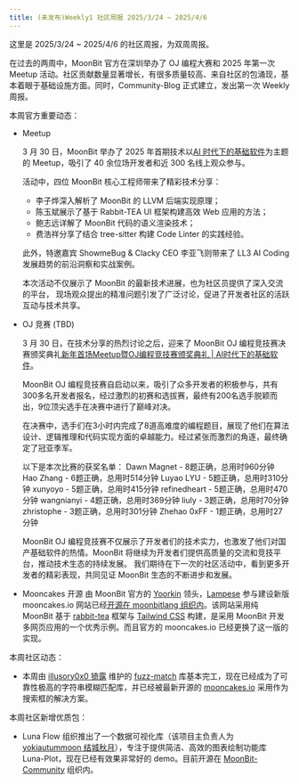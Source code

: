 ```yaml
---
title: (未发布)Weekly1 社区周报 2025/3/24 ~ 2025/4/6
---
```


这里是 2025/3/24 ~ 2025/4/6 的社区周报，为双周周报。

在过去的两周中，MoonBit 官方在深圳举办了 OJ 编程大赛和 2025 年第一次 Meetup 活动。社区贡献数量显著增长，有很多质量较高、来自社区的包涌现，基本着眼于基础设施方面。同时，Community-Blog 正式建立，发出第一次 Weekly 周报。

本周官方重要动态：

- Meetup

    3 月 30 日，MoonBit 举办了 2025 年首期技术以[AI 时代下的基础软件](https://mp.weixin.qq.com/s/vDvsqxNAUzkijsPg26RIHA)为主题的 Meetup，吸引了 40 余位场开发者和近 300 名线上观众参与。
    
    活动中，四位 MoonBit 核心工程师带来了精彩技术分享：
    - 李子烨深入解析了 MoonBit 的 LLVM 后端实现原理；
    - 陈玉斌展示了基于 Rabbit-TEA UI 框架构建高效 Web 应用的方法；
    - 鲍志远详解了 MoonBit 代码的语义渲染技术；
    - 费浩祥分享了结合 tree-sitter 构建 Code Linter 的实践经验。

    此外，特邀嘉宾 ShowmeBug & Clacky CEO 李亚飞则带来了 LL3 AI Coding 发展趋势的前沿洞察和实战案例。

    本次活动不仅展示了 MoonBit 的最新技术进展，也为社区员提供了深入交流的平台，
    现场观众提出的精准问题引发了广泛讨论，促进了开发者社区的活跃互动与技术共享。

- OJ 竞赛 (TBD)

    3 月 30 日，在技术分享的热烈讨论之后，迎来了 MoonBit OJ 编程竞技赛决赛颁奖典礼[新年首场Meetup暨OJ编程竞技赛颁奖典礼 | AI时代下的基础软件](https://mp.weixin.qq.com/s/vDvsqxNAUzkijsPg26RIHA)。

    MoonBit OJ 编程竞技赛自启动以来，吸引了众多开发者的积极参与，共有300多名开发者报名，经过激烈的初赛和选拔赛，最终有200名选手脱颖而出，9位顶尖选手在决赛中进行了巅峰对决。

    在决赛中，选手们在3小时内完成了8道高难度的编程题目，展现了他们在算法设计、逻辑推理和代码实现方面的卓越能力。经过紧张而激烈的角逐，最终确定了冠亚季军。

    以下是本次比赛的获奖名单：
    Dawn Magnet - 8题正确，总用时960分钟
    Hao Zhang - 6题正确，总用时514分钟
    Luyao LYU - 5题正确，总用时310分钟
    xunyoyo - 5题正确，总用时415分钟
    refinedheart - 5题正确，总用时470分钟
    wangnianyi - 4题正确，总用时369分钟
    liuly - 3题正确，总用时70分钟
    zhristophe - 3题正确，总用时301分钟
    Zhehao 0xFF - 1题正确，总用时27分钟

    MoonBit OJ 编程竞技赛不仅展示了开发者们的技术实力，也激发了他们对国产基础软件的热情。MoonBit 将继续为开发者们提供高质量的交流和竞技平台，推动技术生态的持续发展。
    我们期待在下一次的社区活动中，看到更多开发者的精彩表现，共同见证 MoonBit 生态的不断进步和发展。

- Mooncakes 开源
  由 MoonBit 官方的 [Yoorkin](https://github.com/Yoorkin) 领头，[Lampese](https://github.com/Lampese) 参与建设新版 mooncakes.io 网站已经[开源在 moonbitlang 组织内](https://github.com/moonbitlang/mooncakes.io)。该网站采用纯 MoonBit 基于 [rabbit-tea](https://github.com/Yoorkin/rabbit-tea) 框架与 [Tailwind CSS](https://tailwindcss.com) 构建，是采用 MoonBit 开发多网页应用的一个优秀示例。而且官方的 mooncakes.io 已经更换了这一版的实现。

本周社区动态：

- 本周由 [illusory0x0 猗露](https://github.com/illusory0x0) 维护的 [fuzz-match](https://github.com/moonbit-community/fuzzy_match) 库基本完工，现在已经成为了可靠性极高的字符串模糊匹配库，并已经被最新开源的 [mooncakes.io](https://github.com/moonbitlang/mooncakes.io) 采用作为搜索框的解决方案。

本周社区新增优质包：

- Luna Flow 组织推出了一个数据可视化库（该项目主负责人为 [yokiautummoon 结城秋月](https://github.com/yokiautummoon)），专注于提供简洁、高效的图表绘制功能库 Luna-Plot，现在已经有效果非常好的 demo。目前开源在 [MoonBit-Community](https://github.com/moonbit-community/luna-plot) 组织内。

